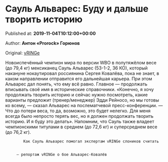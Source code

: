 
# Сауль Альварес: Буду и дальше творить историю

Published at: **2019-11-04T10:12:00+00:00**

Author: **Антон «Prorock» Горюнов**

Original: [vRINGe](https://vringe.com/news/129209-saul-alvares-budu-i-dalshe-tvorit-istoriyu.htm)

Новоиспечённый чемпион мира по версии WBO в полутяжёлом весе (до 79,4 кг) мексиканец Сауль Альварес (53-1-2, 36 КО), который накануне нокаутировал россиянина Сергея Ковалёва, пока не знает, в каком направлении отправится его дальнейшая карьера. При этом Альварес дал понять, что ему всё равно. Главное — продолжать вписывать своё имя в исторические справочники.
«Конечно, я хочу продолжать творить историю и сейчас нужно посмотреть, какие варианты предложит (тренер/менеджер) Эдди Рейносо, но мы готовы ко всему, — сказал Альварес на послематчевой пресс-конференции. — Что до потери веса, то да, возможно, это будет нелегко. Для меня всегда было непросто терять вес, но я должен продолжать творить историю. И я буду это делать».
Напомним, что Сауль также владеет чемпионскими титулами в среднем (до 72,6 кг) и суперсреднем весе (до 76,2 кг).

        
          
            Как Сауль Альварес помогал экспертам vRINGe слоников считать
          
        
         — репортаж vRINGe о бое Альварес-Ковалёв
      
